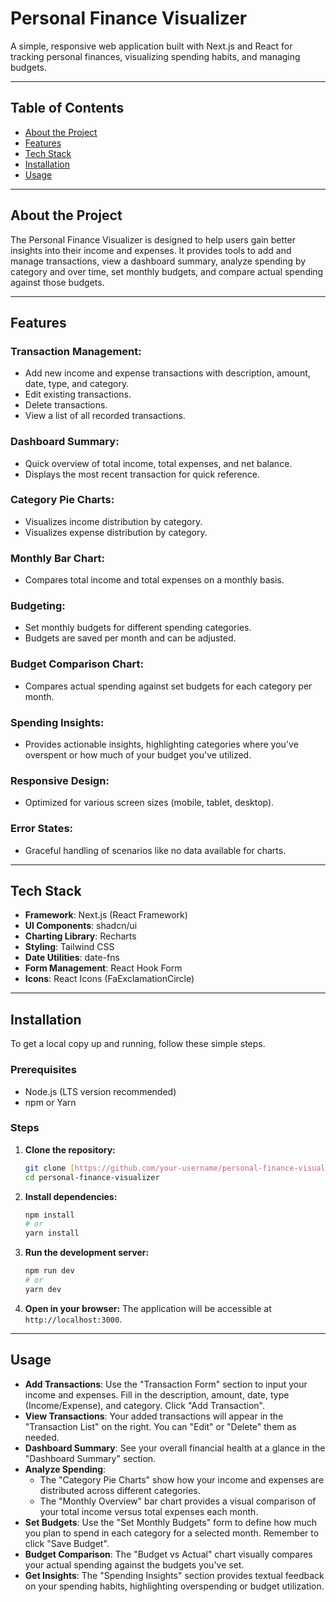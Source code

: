 # Personal Finance Visualizer

A simple, responsive web application built with Next.js and React for tracking personal finances, visualizing spending habits, and managing budgets.

---

## Table of Contents

- [About the Project](#about-the-project)
- [Features](#features)
- [Tech Stack](#tech-stack)
- [Installation](#installation)
- [Usage](#usage)

---

## About the Project

The Personal Finance Visualizer is designed to help users gain better insights into their income and expenses. It provides tools to add and manage transactions, view a dashboard summary, analyze spending by category and over time, set monthly budgets, and compare actual spending against those budgets.

---

## Features

### Transaction Management:

- Add new income and expense transactions with description, amount, date, type, and category.
- Edit existing transactions.
- Delete transactions.
- View a list of all recorded transactions.

### Dashboard Summary:

- Quick overview of total income, total expenses, and net balance.
- Displays the most recent transaction for quick reference.

### Category Pie Charts:

- Visualizes income distribution by category.
- Visualizes expense distribution by category.

### Monthly Bar Chart:

- Compares total income and total expenses on a monthly basis.

### Budgeting:

- Set monthly budgets for different spending categories.
- Budgets are saved per month and can be adjusted.

### Budget Comparison Chart:

- Compares actual spending against set budgets for each category per month.

### Spending Insights:

- Provides actionable insights, highlighting categories where you've overspent or how much of your budget you've utilized.

### Responsive Design:

- Optimized for various screen sizes (mobile, tablet, desktop).

### Error States:

- Graceful handling of scenarios like no data available for charts.

---

## Tech Stack

- **Framework**: Next.js (React Framework)
- **UI Components**: shadcn/ui
- **Charting Library**: Recharts
- **Styling**: Tailwind CSS
- **Date Utilities**: date-fns
- **Form Management**: React Hook Form
- **Icons**: React Icons (FaExclamationCircle)

---

## Installation

To get a local copy up and running, follow these simple steps.

### Prerequisites

- Node.js (LTS version recommended)
- npm or Yarn

### Steps

1.  **Clone the repository:**
    ```bash
    git clone [https://github.com/your-username/personal-finance-visualizer.git](https://github.com/your-username/personal-finance-visualizer.git)
    cd personal-finance-visualizer
    ```
2.  **Install dependencies:**
    ```bash
    npm install
    # or
    yarn install
    ```
3.  **Run the development server:**
    ```bash
    npm run dev
    # or
    yarn dev
    ```
4.  **Open in your browser:**
    The application will be accessible at `http://localhost:3000`.

---

## Usage

- **Add Transactions**: Use the "Transaction Form" section to input your income and expenses. Fill in the description, amount, date, type (Income/Expense), and category. Click "Add Transaction".
- **View Transactions**: Your added transactions will appear in the "Transaction List" on the right. You can "Edit" or "Delete" them as needed.
- **Dashboard Summary**: See your overall financial health at a glance in the "Dashboard Summary" section.
- **Analyze Spending**:
  - The "Category Pie Charts" show how your income and expenses are distributed across different categories.
  - The "Monthly Overview" bar chart provides a visual comparison of your total income versus total expenses each month.
- **Set Budgets**: Use the "Set Monthly Budgets" form to define how much you plan to spend in each category for a selected month. Remember to click "Save Budget".
- **Budget Comparison**: The "Budget vs Actual" chart visually compares your actual spending against the budgets you've set.
- **Get Insights**: The "Spending Insights" section provides textual feedback on your spending habits, highlighting overspending or budget utilization.
